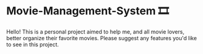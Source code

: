 # Movie-Management-System 🎞
Hello! This is a personal project aimed to help me, and all movie lovers, better organize their favorite movies. Please suggest any features you'd like to see in this project. 
